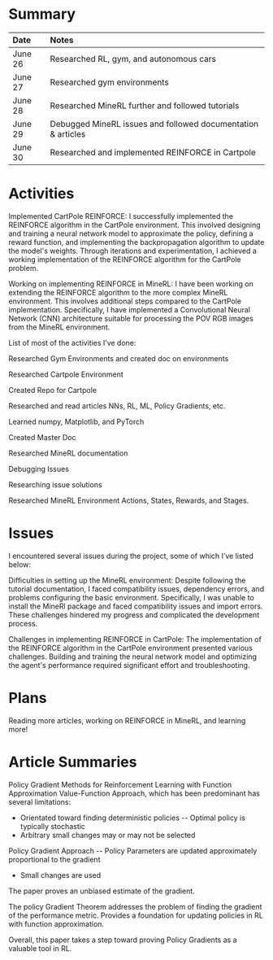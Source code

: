 # Summary


| Date   | Notes
| :----- | :-------------------------------
| June 26 | Researched RL, gym, and autonomous cars
| June 27 | Researched gym environments
| June 28 | Researched MineRL further and followed tutorials
| June 29 | Debugged MineRL issues and followed documentation & articles
| June 30 | Researched and implemented REINFORCE in Cartpole


# Activities


Implemented CartPole REINFORCE: I successfully implemented the REINFORCE algorithm in the CartPole environment. This involved designing and training a neural network model to approximate the policy, defining a reward function, and implementing the backpropagation algorithm to update the model's weights. Through iterations and experimentation, I achieved a working implementation of the REINFORCE algorithm for the CartPole problem.


Working on implementing REINFORCE in MineRL: I have been working on extending the REINFORCE algorithm to the more complex MineRL environment. This involves additional steps compared to the CartPole implementation. Specifically, I have implemented a Convolutional Neural Network (CNN) architecture suitable for processing the POV RGB images from the MineRL environment.




List of most of the activities I’ve done: 

Researched Gym Environments and created doc on environments

Researched Cartpole Environment

Created Repo for Cartpole

Researched and read articles NNs, RL, ML, Policy Gradients, etc.

Learned numpy, Matplotlib, and PyTorch

Created Master Doc

Researched MineRL documentation

Debugging Issues

Researching issue solutions

Researched MineRL Environment Actions, States, Rewards, and Stages.


# Issues


I encountered several issues during the project, some of which I’ve listed below:


Difficulties in setting up the MineRL environment: Despite following the tutorial documentation, I faced compatibility issues, dependency errors, and problems configuring the basic environment. Specifically, I was unable to install the MineRl package and faced compatibility issues and import errors. These challenges hindered my progress and complicated the development process.


Challenges in implementing REINFORCE in CartPole: The implementation of the REINFORCE algorithm in the CartPole environment presented various challenges. Building and training the neural network model and optimizing the agent's performance required significant effort and troubleshooting.


# Plans


Reading more articles, working on REINFORCE in MineRL, and learning more!


# Article Summaries


Policy Gradient Methods for Reinforcement Learning with Function Approximation
Value-Function Approach, which has been predominant has several limitations:
- Orientated toward finding deterministic policies -- Optimal policy is typically stochastic
- Arbitrary small changes may or may not be selected


Policy Gradient Approach -- Policy Parameters are updated approximately proportional to the gradient
- Small changes are used


The paper proves an unbiased estimate of the gradient.


The policy Gradient Theorem addresses the problem of finding the gradient of the performance metric. Provides a foundation for updating policies in RL with function approximation.


Overall, this paper takes a step toward proving Policy Gradients as a valuable tool in RL.
